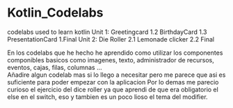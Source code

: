 # Kotlin_Codelabs
codelabs used to learn kotlin
Unit 1:
Greetingcard 1.2
BirthdayCard 1.3
PresentationCard 1.Final
Unit 2:
Die Roller 2.1
Lemonade clicker 2.2 Final

En los codelabs que he hecho he aprendido como utilizar los componentes componibles basicos como imagenes, texto, administrador de recursos, eventos, cajas, filas, columnas ...  
Añadire algun codelab mas si lo llego a necesitar pero me parece que asi es suficiente para poder empezar con la aplicacion
Por lo demas me parecio curioso el ejercicio del dice roller ya que aprendi de que era obligatorio el else en el switch, eso y tambien es un poco lioso el tema del modifier.

